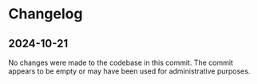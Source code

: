 

  # Changelog

## 2024-10-21

No changes were made to the codebase in this commit. The commit appears to be empty or may have been used for administrative purposes.

  